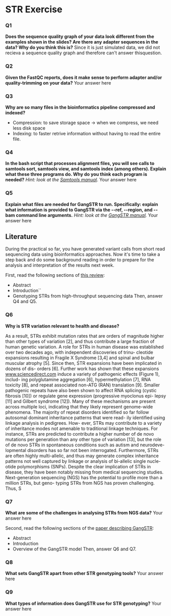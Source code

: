 # STR Exercise

### Q1
**Does the sequence quality graph of your data look different from the examples shown in the slides? Are there any adapter sequences in the data? Why do you think this is?**
Since it is just simulated data, we did not recieva a sequence quality graph and therefore can't answer thisquestion. 

### Q2
**Given the FastQC reports, does it make sense to perform adapter and/or quality-trimming on your data?**
Your answer here

### Q3
**Why are so many files in the bioinformatics pipeline compressed and indexed?**
- Compression: to save storage space -> when we compress, we need less disk space
- Indexing: to faster retrive information without having to read the entire file. 

### Q4
**In the bash script that processes alignment files, you will see calls to samtools sort, samtools view, and samtools index (among others). Explain what these three programs do. Why do you think each program is needed?**
*Hint: look at the [Samtools manual](http://www.htslib.org/doc/samtools.html)*.
Your answer here

### Q5
**Explain what files are needed for GangSTR to run. Specifically: explain what information is provided to GangSTR via the --ref, --region, and --bam command line arguments.**
*Hint: look at the [GangSTR manual](https://github.com/gymreklab/gangstr).*
Your answer here

## Literature
During the practical so far, you have generated variant calls from short read sequencing data using bioinformatics approaches. Now it's time to take a step back and do some background reading in order to prepare for the analysis and interpretation of the results next week. 

First, read the following sections of [this review](https://www.sciencedirect.com/science/article/pii/S0959437X16301538):
* Abstract
* Introduction``
* Genotyping STRs from high-throughput sequencing data
Then, answer Q4 and Q5.

### Q6
**Why is STR variation relevant to health and disease?**


As a result, STRs exhibit mutation rates
that are orders of magnitude higher than other types of
variation [2], and thus contribute a large fraction of human
genetic variation.
A role for STRs in human disease was established over
two decades ago, with independent discoveries of trinu-
cleotide expansions resulting in Fragile X Syndrome [3,4]
and spinal and bulbar muscular atrophy [5]. Since then,
STR expansions have been implicated in dozens of dis-
orders [6]. Further work has shown that these expansions
www.sciencedirect.com induce a variety of pathogenic effects (Figure 1), includ-
ing polyglutamine aggregation [6], hypermethylation [7],
RNA toxicity [8], and repeat associated non-ATG (RAN)
translation [9]. Smaller pathogenic repeats have also been
shown to affect RNA splicing (cystic fibrosis [10]) or
regulate gene expression (progressive myoclonus epi-
lepsy [11] and Gilbert syndrome [12]). Many of these
mechanisms are present across multiple loci, indicating
that they likely represent genome-wide phenomena.
The majority of repeat disorders identified so far follow
autosomal dominant inheritance patterns that were read-
ily identified using linkage analysis in pedigrees. How-
ever, STRs may contribute to a variety of inheritance
modes not amenable to traditional linkage techniques.
For instance, STRs are predicted to contribute a higher
number of de novo mutations per generation than any
other type of variation [13], but the role of de novo STRs in
spontaneous conditions such as autism and neurodeve-
lopmental disorders has so far not been interrogated.
Furthermore, STRs are often highly multi-allelic, and
thus may generate complex inheritance patterns not well
captured by linkage or analysis of bi-allelic single nucle-
otide polymorphisms (SNPs).
Despite the clear implication of STRs in disease, they
have been notably missing from medical sequencing
studies. Next-generation sequencing (NGS) has the
potential to profile more than a million STRs, but geno-
typing STRs from NGS has proven challenging. Thus,
S


### Q7
**What are some of the challenges in analysing STRs from NGS data?**
Your answer here

Second, read the following sections of the [paper describing GangSTR](https://academic.oup.com/nar/article/47/15/e90/5518310):
* Abstract
* Introduction
* Overview of the GangSTR model
Then, answer Q6 and Q7.

### Q8
**What sets GangSTR apart from other STR genotyping tools?**
Your answer here

### Q9
**What types of information does GangSTR use for STR genotyping?**
Your answer here
